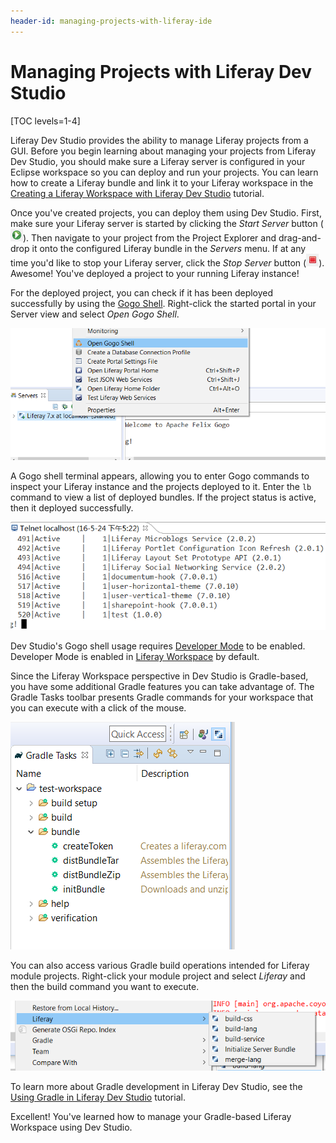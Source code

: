 ```yaml
---
header-id: managing-projects-with-liferay-ide
---
```


# Managing Projects with Liferay Dev Studio

[TOC levels=1-4]

Liferay Dev Studio provides the ability to manage Liferay projects from a GUI.
Before you begin learning about managing your projects from Liferay Dev Studio,
you should make sure a Liferay server is configured in your Eclipse workspace so
you can deploy and run your projects. You can learn how to create a Liferay
bundle and link it to your Liferay workspace in the
[Creating a Liferay Workspace with Liferay Dev Studio](/docs/7-1/tutorials/-/knowledge_base/t/creating-a-liferay-workspace-with-liferay-ide)
tutorial.

Once you've created projects, you can deploy them using Dev Studio. First, make
sure your Liferay server is started by clicking the *Start Server* button
(![Start Server](../../../images/icon-start-server.png)). Then navigate to your
project from the Project Explorer and drag-and-drop it onto the configured
Liferay bundle in the *Servers* menu. If at any time you'd like to stop your
Liferay server, click the *Stop Server* button
(![Stop Server](../../../images/icon-stop-server.png)). Awesome! You've deployed
a project to your running Liferay instance!

For the deployed project, you can check if it has been deployed successfully by
using the
[Gogo Shell](/docs/7-1/reference/-/knowledge_base/r/using-the-felix-gogo-shell).
Right-click the started portal in your Server view and select *Open Gogo Shell*.

![Figure 1: Select *Open Gogo Shell* to open a terminal window in Dev Studio using Gogo shell.](../../../images/open-gogo-shell.png)

A Gogo shell terminal appears, allowing you to enter Gogo commands to inspect
your Liferay instance and the projects deployed to it. Enter the `lb` command to
view a list of deployed bundles. If the project status is active, then it
deployed successfully.

![Figure 2: You can check to see if your project deployed successfully to Liferay using the Gogo shell.](../../../images/gogo-deploy-successful.png)

Dev Studio's Gogo shell usage requires
[Developer Mode](/docs/7-1/tutorials/-/knowledge_base/t/using-developer-mode-with-themes#setting-developer-mode-for-your-server-in-dev-studio)
to be enabled. Developer Mode is enabled in
[Liferay Workspace](/docs/7-1/tutorials/-/knowledge_base/t/liferay-workspace)
by default.

Since the Liferay Workspace perspective in Dev Studio is Gradle-based, you have
some additional Gradle features you can take advantage of. The Gradle Tasks
toolbar presents Gradle commands for your workspace that you can execute with a
click of the mouse.

![Figure 3: The Gradle Task toolbar offers Gradle tasks and their descriptions, which can be executed by double-clicking them.](../../../images/gradle-task-toolbar.png)

You can also access various Gradle build operations intended for Liferay module
projects. Right-click your module project and select *Liferay*  and then the
build command you want to execute.

![Figure 4: You can execute build operations by right-clicking the Gradle project in the Project Explorer.](../../../images/gradle-build-operations.png)

To learn more about Gradle development in Liferay Dev Studio, see the
[Using Gradle in Liferay Dev Studio](/docs/7-1/tutorials/-/knowledge_base/t/using-gradle-in-liferay-ide)
tutorial.

Excellent! You've learned how to manage your Gradle-based Liferay Workspace
using Dev Studio.
